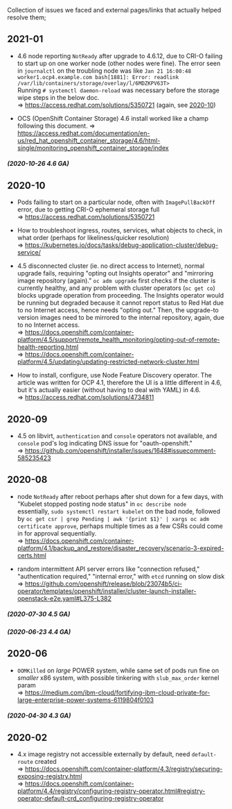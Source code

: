Collection of issues we faced and external pages/links that actually helped resolve them;

## 2021-01

* 4.6 node reporting `NotReady` after upgrade to 4.6.12, due to CRI-O failing to start up on one worker node (other nodes were fine).
  The error seen in `journalctl` on the troubling node was like `Jan 21 16:00:48 worker1.ocp4.example.com bash[1881]: Error: readlink /var/lib/containers/storage/overlay/l/6MDZKPV63T>`  
  Running `# systemctl daemon-reload` was necessary before the storage wipe steps in the below doc.  
  => <https://access.redhat.com/solutions/5350721> (again, see [2020-10](#2020-10))

* OCS (OpenShift Container Storage) 4.6 install worked like a champ following this document.
  => <https://access.redhat.com/documentation/en-us/red_hat_openshift_container_storage/4.6/html-single/monitoring_openshift_container_storage/index>

##### (2020-10-26 4.6 GA)

## 2020-10

* Pods failing to start on a particular node, often with `ImagePullBackOff` error, due to getting CRI-O ephemeral storage full  
  => <https://access.redhat.com/solutions/5350721>

* How to troubleshoot ingress, routes, services, what objects to check, in what order (perhaps for likeliness/quicker resolution)  
  => <https://kubernetes.io/docs/tasks/debug-application-cluster/debug-service/>

* 4.5 disconnected cluster (ie. no direct access to Internet), normal upgrade fails, requiring "opting out Insights operator" and "mirroring image repository (again)." 
  `oc adm upgrade` first checks if the cluster is currently healthy, and any problem with cluster operators (`oc get co`) blocks upgrade operation from proceeding. 
  The Insights operator would be running but degraded because it cannot report status to Red Hat due to no Internet access, hence needs "opting out."
  Then, the upgrade-to version images need to be mirrored to the internal repository, again, due to no Internet access.  
  => <https://docs.openshift.com/container-platform/4.5/support/remote_health_monitoring/opting-out-of-remote-health-reporting.html>  
  => <https://docs.openshift.com/container-platform/4.5/updating/updating-restricted-network-cluster.html>

* How to install, configure, use Node Feature Discovery operator. 
  The article was written for OCP 4.1, therefore the UI is a little different in 4.6, but it's actually easier (without having to deal with YAML) in 4.6.  
  => <https://access.redhat.com/solutions/4734811>

## 2020-09

* 4.5 on libvirt, `authentication` and `console` operators not available, and `console` pod's log indicating DNS issue for "oauth-openshift.<domain>"  
  => <https://github.com/openshift/installer/issues/1648#issuecomment-585235423>
  
## 2020-08

* node `NotReady` after reboot perhaps after shut down for a few days, with "Kubelet stopped posting node status" in `oc describe node`  
  essentially, `sudo systemctl restart kubelet` on the bad node, followed by `oc get csr | grep Pending | awk '{print $1}' | xargs oc adm certificate approve`, perhaps multiple times as a few CSRs could come in for approval sequentially.  
  => <https://docs.openshift.com/container-platform/4.1/backup_and_restore/disaster_recovery/scenario-3-expired-certs.html>
  
* random intermittent API server errors like "connection refused," "authentication required," "internal error," with `etcd` running on slow disk  
  => <https://github.com/openshift/release/blob/23074b5/ci-operator/templates/openshift/installer/cluster-launch-installer-openstack-e2e.yaml#L375-L382>

##### (2020-07-30 4.5 GA)

##### (2020-06-23 4.4 GA)

## 2020-06

* `OOMKilled` on _large_ POWER system, while same set of pods run fine on _smaller_ x86 system, with possible tinkering with `slub_max_order` kernel param  
  => <https://medium.com/ibm-cloud/fortifying-ibm-cloud-private-for-large-enterprise-power-systems-6119804f0103>

##### (2020-04-30 4.3 GA)

## 2020-02

* 4.x image registry not accessible externally by default, need `default-route` created  
  => <https://docs.openshift.com/container-platform/4.3/registry/securing-exposing-registry.html>  
  => <https://docs.openshift.com/container-platform/4.4/registry/configuring-registry-operator.html#registry-operator-default-crd_configuring-registry-operator>